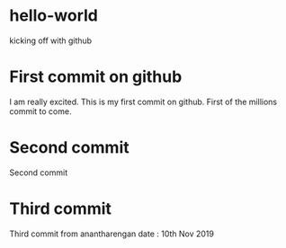 # hello-world
kicking off with github

# First commit on github
I am really excited. This is my first commit on github. First of the millions commit to come.

# Second commit
Second commit

# Third commit
Third commit from anantharengan date : 10th Nov 2019
